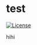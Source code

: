# test

[![License](https://img.shields.io/badge/License-Apache%202.0-blue.svg)](https://img.shields.io/badge/License-Apache%202.0-blue.svg)

hihi
